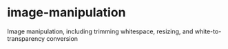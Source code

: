 image-manipulation
==================

Image manipulation, including trimming whitespace, resizing, and white-to-transparency conversion
